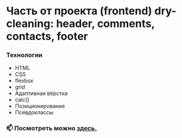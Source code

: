 <h1>Часть от проекта (frontend) dry-cleaning: header, comments, contacts, footer</h1>

### Технологии

+ HTML
+ CSS
+ flexbox
+ grid
+ Адаптивная вёрстка
+ calc()
+ Позиционирование
+ Псевдоклассы

### 📫 Посмотреть можно [здесь.](https://innagolovko.github.io/dry-cleaning/) 
